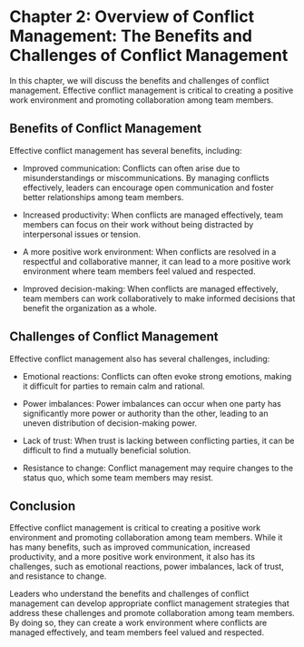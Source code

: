 Chapter 2: Overview of Conflict Management: The Benefits and Challenges of Conflict Management
==============================================================================================

In this chapter, we will discuss the benefits and challenges of conflict management. Effective conflict management is critical to creating a positive work environment and promoting collaboration among team members.

Benefits of Conflict Management
-------------------------------

Effective conflict management has several benefits, including:

* Improved communication: Conflicts can often arise due to misunderstandings or miscommunications. By managing conflicts effectively, leaders can encourage open communication and foster better relationships among team members.

* Increased productivity: When conflicts are managed effectively, team members can focus on their work without being distracted by interpersonal issues or tension.

* A more positive work environment: When conflicts are resolved in a respectful and collaborative manner, it can lead to a more positive work environment where team members feel valued and respected.

* Improved decision-making: When conflicts are managed effectively, team members can work collaboratively to make informed decisions that benefit the organization as a whole.

Challenges of Conflict Management
---------------------------------

Effective conflict management also has several challenges, including:

* Emotional reactions: Conflicts can often evoke strong emotions, making it difficult for parties to remain calm and rational.

* Power imbalances: Power imbalances can occur when one party has significantly more power or authority than the other, leading to an uneven distribution of decision-making power.

* Lack of trust: When trust is lacking between conflicting parties, it can be difficult to find a mutually beneficial solution.

* Resistance to change: Conflict management may require changes to the status quo, which some team members may resist.

Conclusion
----------

Effective conflict management is critical to creating a positive work environment and promoting collaboration among team members. While it has many benefits, such as improved communication, increased productivity, and a more positive work environment, it also has its challenges, such as emotional reactions, power imbalances, lack of trust, and resistance to change.

Leaders who understand the benefits and challenges of conflict management can develop appropriate conflict management strategies that address these challenges and promote collaboration among team members. By doing so, they can create a work environment where conflicts are managed effectively, and team members feel valued and respected.
